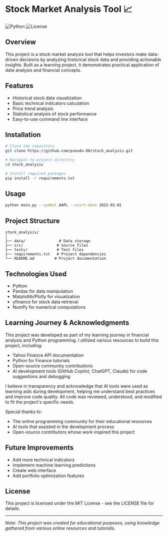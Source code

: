 # Stock Market Analysis Tool 📈

![Python](https://img.shields.io/badge/Python-3.8%2B-blue)
![License](https://img.shields.io/badge/license-MIT-green)

## Overview

This project is a stock market analysis tool that helps investors make data-driven decisions by analyzing historical stock data and providing actionable insights. Built as a learning project, it demonstrates practical application of data analysis and financial concepts.

## Features

- Historical stock data visualization
- Basic technical indicators calculation
- Price trend analysis
- Statistical analysis of stock performance
- Easy-to-use command line interface

## Installation

```bash
# Clone the repository
git clone https://github.com/pseudo-00/stock_analysis.git

# Navigate to project directory
cd stock_analysis

# Install required packages
pip install -r requirements.txt
```

## Usage

```bash
python main.py --symbol AAPL --start-date 2022-01-01
```

## Project Structure

```
stock_analysis/
│
├── data/               # Data storage
├── src/               # Source files
├── tests/             # Test files
├── requirements.txt   # Project dependencies
└── README.md         # Project documentation
```

## Technologies Used

- Python
- Pandas for data manipulation
- Matplotlib/Plotly for visualization
- yfinance for stock data retrieval
- NumPy for numerical computations

## Learning Journey & Acknowledgments

This project was developed as part of my learning journey in financial analysis and Python programming. I utilized various resources to build this project, including:

- Yahoo Finance API documentation
- Python for Finance tutorials
- Open-source community contributions
- AI development tools (GitHub Copilot, ChatGPT, Claude) for code suggestions and debugging

I believe in transparency and acknowledge that AI tools were used as learning aids during development, helping me understand best practices and improve code quality. All code was reviewed, understood, and modified to fit the project's specific needs.

Special thanks to:
- The online programming community for their educational resources
- AI tools that assisted in the development process
- Open-source contributors whose work inspired this project

## Future Improvements

- Add more technical indicators
- Implement machine learning predictions
- Create web interface
- Add portfolio optimization features

## License

This project is licensed under the MIT License - see the LICENSE file for details.

---
*Note: This project was created for educational purposes, using knowledge gathered from various online resources and tutorials.*
